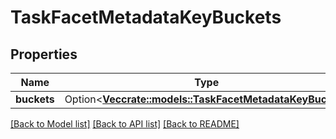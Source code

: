 # TaskFacetMetadataKeyBuckets

## Properties

Name | Type | Description | Notes
------------ | ------------- | ------------- | -------------
**buckets** | Option<[**Vec<crate::models::TaskFacetMetadataKeyBucket>**](task_facet_metadata_key_bucket.md)> |  | [optional]

[[Back to Model list]](../README.md#documentation-for-models) [[Back to API list]](../README.md#documentation-for-api-endpoints) [[Back to README]](../README.md)


